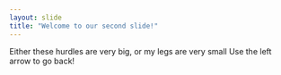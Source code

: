 ```yaml
---
layout: slide
title: "Welcome to our second slide!"
---
```

Either these hurdles are very big, or my legs are very small
Use the left arrow to go back!